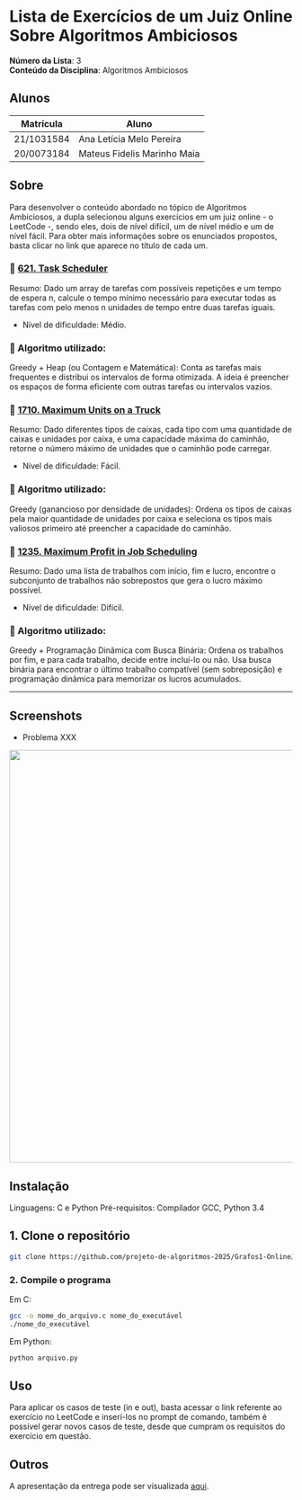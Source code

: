 # Lista de Exercícios de um Juiz Online Sobre Algoritmos Ambiciosos 

**Número da Lista**: 3<br>
**Conteúdo da Disciplina**: Algoritmos Ambiciosos<br>

## Alunos
|Matrícula | Aluno |
| -- | -- |
| 21/1031584  |  Ana Letícia Melo Pereira |
| 20/0073184 |  Mateus Fidelis Marinho Maia |

## Sobre 
Para desenvolver o conteúdo abordado no tópico de Algoritmos Ambiciosos, a dupla selecionou alguns exercícios em um juiz online - o LeetCode -, sendo eles, dois de nível difícil, um de nível médio e um de nível fácil. Para obter mais informações sobre os enunciados propostos, basta clicar no link que aparece no título de cada um.

### 🔗 [621. Task Scheduler](https://leetcode.com/problems/task-scheduler/description/)
 Resumo: Dado um array de tarefas com possíveis repetições e um tempo de espera n, calcule o tempo mínimo necessário para executar todas as tarefas com pelo menos n unidades de tempo entre duas tarefas iguais.
- Nível de dificuldade: Médio.

### 🧠 Algoritmo utilizado:

  Greedy + Heap (ou Contagem e Matemática): Conta as tarefas mais frequentes e distribui os intervalos de forma otimizada. A ideia é preencher os espaços de forma eficiente com outras tarefas ou intervalos vazios.

### 🔗 [1710. Maximum Units on a Truck](https://leetcode.com/problems/maximum-units-on-a-truck/description/)
 Resumo: Dado diferentes tipos de caixas, cada tipo com uma quantidade de caixas e unidades por caixa, e uma capacidade máxima do caminhão, retorne o número máximo de unidades que o caminhão pode carregar.

- Nível de dificuldade: Fácil.

### 🧠 Algoritmo utilizado:

Greedy (ganancioso por densidade de unidades): Ordena os tipos de caixas pela maior quantidade de unidades por caixa e seleciona os tipos mais valiosos primeiro até preencher a capacidade do caminhão.

### 🔗 [1235. Maximum Profit in Job Scheduling](https://leetcode.com/problems/maximum-profit-in-job-scheduling/description/)
Resumo: Dado uma lista de trabalhos com início, fim e lucro, encontre o subconjunto de trabalhos não sobrepostos que gera o lucro máximo possível.

- Nível de dificuldade: Difícil.

### 🧠 Algoritmo utilizado:

Greedy + Programação Dinâmica com Busca Binária: Ordena os trabalhos por fim, e para cada trabalho, decide entre incluí-lo ou não. Usa busca binária para encontrar o último trabalho compatível (sem sobreposição) e programação dinâmica para memorizar os lucros acumulados.

---
## Screenshots
- Problema XXX
<img width="734" alt="" src="">

## Instalação 

Linguagens: C e Python
Pré-requisitos: Compilador GCC, Python 3.4 

## 1. Clone o repositório 

```bash
git clone https://github.com/projeto-de-algoritmos-2025/Grafos1-OnlineJudge.git
```

### 2. Compile o programa

Em C:
```bash
gcc -o nome_do_arquivo.c nome_do_executável  
./nome_do_executável
```

Em Python:
```bash
python arquivo.py
```

## Uso 
Para aplicar os casos de teste (in e out), basta acessar o link referente ao exercício no LeetCode e inserí-los no prompt de comando, também é possível gerar novos casos de teste, desde que cumpram os requisitos do exercício em questão.

## Outros 
A apresentação da entrega pode ser visualizada [aqui]().
